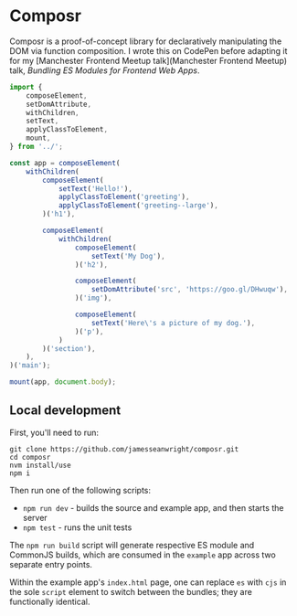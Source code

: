 # Composr

Composr is a proof-of-concept library for declaratively manipulating the DOM via function composition. I wrote this on CodePen before adapting it for my [Manchester Frontend Meetup talk](Manchester Frontend Meetup) talk, _Bundling ES Modules for Frontend Web Apps_.

```js
import {
    composeElement,
    setDomAttribute,
    withChildren,
    setText,
    applyClassToElement,
    mount,
} from '../';

const app = composeElement(
    withChildren(
        composeElement(
            setText('Hello!'),
            applyClassToElement('greeting'),
            applyClassToElement('greeting--large'),
        )('h1'),

        composeElement(
            withChildren(
                composeElement(
                    setText('My Dog'),
                )('h2'),

                composeElement(
                    setDomAttribute('src', 'https://goo.gl/DHwuqw'),
                )('img'),

                composeElement(
                    setText('Here\'s a picture of my dog.'),
                )('p'),
            )
        )('section'),
    ),
)('main');

mount(app, document.body);
```

## Local development

First, you'll need to run:

```shell
git clone https://github.com/jamesseanwright/composr.git
cd composr
nvm install/use
npm i
```

Then run one of the following scripts:

* `npm run dev` - builds the source and example app, and then starts the server
* `npm test` - runs the unit tests

The `npm run build` script will generate respective ES module and CommonJS builds, which are consumed in the `example` app across two separate entry points.

Within the example app's `index.html` page, one can replace `es` with `cjs` in the sole `script` element to switch between the bundles; they are functionally identical.
